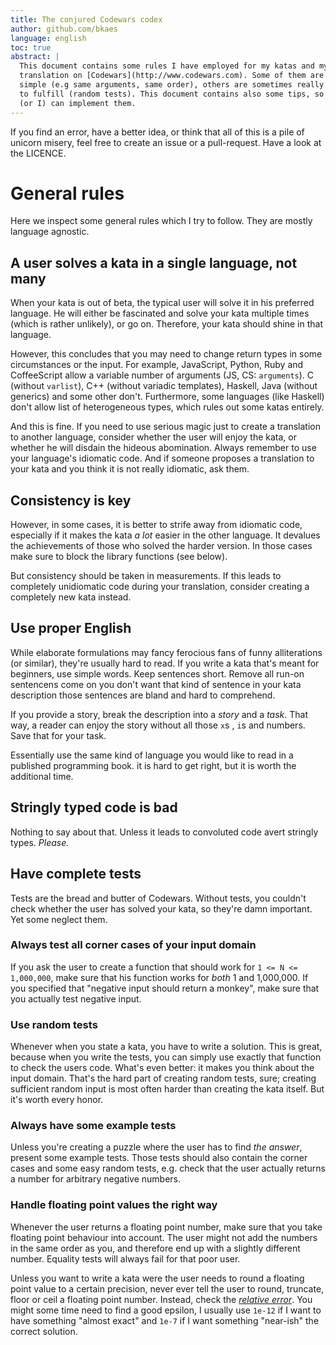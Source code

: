 ```yaml
---
title: The conjured Codewars codex
author: github.com/bkaes
language: english
toc: true
abstract: |
  This document contains some rules I have employed for my katas and my
  translation on [Codewars](http://www.codewars.com). Some of them are very
  simple (e.g same arguments, same order), others are sometimes really hard
  to fulfill (random tests). This document contains also some tips, so that you
  (or I) can implement them.
---
```


If you find an error, have a better idea, or think that all of this is a
pile of unicorn misery, feel free to create an issue or a pull-request.
Have a look at the LICENCE.

General rules
=============

Here we inspect some general rules which I try to follow. They are mostly
language agnostic.

A user solves a kata in a single language, not many
---------------------------------------------------

When your kata is out of beta, the typical user will solve it in his
preferred language. He will either be fascinated and solve your kata
multiple times (which is rather unlikely), or go on. Therefore, your kata
should shine in that language.

However, this concludes that you may need to change return types in some
circumstances or the input. For example, JavaScript, Python, Ruby and
CoffeeScript allow a variable number of arguments (JS, CS: `arguments`). C
(without `varlist`), C++ (without variadic templates), Haskell, Java
(without generics) and some other don't. Furthermore, some languages (like
Haskell) don't allow list of heterogeneous types, which rules out some
katas entirely.

And this is fine. If you need to use serious magic just to create a
translation to another language, consider whether the user will enjoy the
kata, or whether he will disdain the hideous abomination. Always remember
to use your language's idiomatic code. And if someone proposes a
translation to your kata and you think it is not really idiomatic, ask them.

Consistency is key
------------------

However, in some cases, it is better to strife away from idiomatic code,
especially if it makes the kata *a lot* easier in the other language. It
devalues the achievements of those who solved the harder version. In those
cases make sure to block the library functions (see below).

But consistency should be taken in measurements. If this leads to
completely unidiomatic code during your translation, consider creating a
completely new kata instead.

Use proper English
-------------------

While elaborate formulations may fancy ferocious fans of funny 
alliterations (or similar), they're usually hard to read. If you write a
kata that's meant for beginners, use simple words. Keep sentences short.
Remove all run-on sentencens come on you don't want that kind of sentence
in your kata description those sentences are bland and hard to comprehend.

If you provide a story, break the description into a _story_ and
a _task_. That way, a reader can enjoy the story without all those `x`s ,
`i`s and numbers. Save that for your task.

Essentially use the same kind of language you would like to read in a
published programming book. it is hard to get right, but it is worth the
additional time.

Stringly typed code is bad
--------------------------

Nothing to say about that. Unless it leads to convoluted code avert
stringly types. *Please.*

Have complete tests
-------------------

Tests are the bread and butter of Codewars. Without tests, you couldn't
check whether the user has solved your kata, so they're damn important. Yet
some neglect them.

### Always test all corner cases of your input domain

If you ask the user to create a function that should work for
`1 <= N <=  1,000,000`, make sure that his function works for *both* 1 and
1,000,000. If you specified that "negative input should return a monkey",
make sure that you actually test negative input.

### Use random tests

Whenever when you state a kata, you have to write a solution. This is
great, because when you write the tests, you can simply use exactly that
function to check the users code. What's even better: it makes you think
about the input domain. That's the hard part of creating random tests,
sure; creating sufficient random input is most often harder than creating
the kata itself. But it's worth every honor.

### Always have some example tests

Unless you're creating a puzzle where the user has to find *the answer*,
present some example tests. Those tests should also contain the corner
cases and some easy random tests, e.g. check that the user actually returns
a number for arbitrary negative numbers.

### Handle floating point values the right way

Whenever the user returns a floating point number, make sure that you take
floating point behaviour into account. The user might not add the numbers
in the same order as you, and therefore end up with a slightly different
number. Equality tests will always fail for that poor user.

Unless you want to write a kata were the user needs to round a floating
point value to a certain precision, never ever tell the user to round,
truncate, floor or ceil a floating point number. Instead, check the
[*relative error*](https://en.wikipedia.org/wiki/Approximation_error). You
might some time need to find a good epsilon, I usually use `1e-12` if I
want to have something "almost exact" and `1e-7` if I want something
"near-ish" the correct solution.

